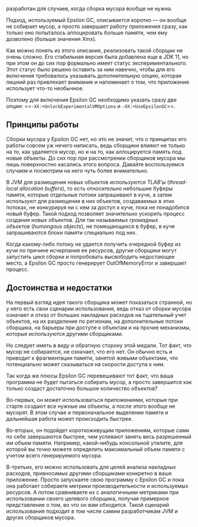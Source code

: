 разработан для случаев, когда сборка мусора вообще не нужна.

Подход, используемый Epsilon GC, описывается коротко — он вообще не собирает мусор, а просто завершает работу приложения сразу, как только оно попыталось аллоцировать больше памяти, чем ему дозволено (больше значения Xmx).

Как можно понять из этого описания, реализовать такой сборщик не очень сложно. Его стабильная версия была добавлена еще в JDK 11, но при этом он до сих пор формально имеет статус экспериментального. Этот статус было решено оставить за ним навечно, чтобы для его включения требовалось указывать дополнительную опцию, которая лишний раз привлекает внимание и напоминает о том, что приложение использует что-то необычное.

Поэтому для включения Epsilon GC необходимо указать сразу две опции: ==`-XX:+UnlockExperimentalVMOptions` и `-XX:+UseEpsilonGC`==.

## Принципы работы

Сборки мусора у Epsilon GC нет, но это не значит, что о принципах его работы совсем уж нечего написать, ведь сборщики влияют не только на то, как удаляется мусор, но и на то, как аллоцируется память под новые объекты. До сих пор при рассмотрении сборщиков мусора мы лишь поверхностно касались этого вопроса. Давайте воспользуемся случаем и посмотрим на него чуть более внимательно.

В JVM для размещения новых объектов используются _TLAB'ы_ (_thread-local allocation buffers_), то есть относительно небольшие буферы памяти, которые отдельные потоки запрашивают в куче, а затем используют для размещения в них объектов, создаваемых в этих потоках, не конкурируя ни с кем за доступ к куче, пока не понадобится новый буфер. Такой подход позволяет значительно ускорить процесс создания новых объектов. Для так называемых _громадных объектов_ (_humongous objects_), не помещающихся в буфер, в куче запрашиваются блоки памяти специально под них.

Когда какому-либо потоку не удается получить очередной буфер из кучи по причине исчерпания ее ресурсов, другие сборщики могут запустить цикл сборки и попробовать высвободить недостающее место, а Epsilon GC просто генерирует OutOfMemoryError и завершает процесс.

## Достоинства и недостатки

На первый взгляд идея такого сборщика может показаться странной, но у него есть свои сценарии использования, ведь отказ от сборки мусора означает и отказ от больших накладных расходов на тщательный учет объектов, на их разделение по регионам, на дополнительные потоки сборщика, на барьеры при доступе к объектам и на прочие механизмы, которые используются другими сборщиками.

Но следует иметь в виду и обратную сторону этой медали. Тот факт, что мусор не собирается, не означает, что его нет. Он обычно есть и приводит к фрагментации памяти, занятой живыми объектами, что потенциально может сказываться на скорости доступа к ним.

Так когда же плюсы Epsilon GC перевешивают тот факт, что ваша программа не будет пытаться собирать мусор, а просто завершится как только создаст достаточно большое количество объектов?

Во-первых, он может использоваться приложениями, которые при старте создают все нужные им объекты, а после этого вообще не мусорят. В этом случае и первоначальное выделение памяти и дальнейшая работа может происходить быстрее.

Во-вторых, он подойдет короткоживущим приложениям, которые сами по себе завершаются быстрее, чем успевают занять весь разрешенный им объем памяти. Например, какой-нибудь консольной утилите, для которой вы точно можете определить максимальный объем памяти с учетом всего генерируемого мусора.

В-третьих, его можно использовать для целей анализа накладных расходов, привносимых другими сборщиками конкретно в ваше приложение. Просто запускаете свою программу с Epsilon GC и пока она работает собираете метрики производительности и используемых ресурсов. А потом сравниваете их с аналогичными метриками при использовании своего целевого сборщика, получая примерное представление о том, во что он вам обходится. Такой сценарий использования подходит в том числе самим разработчикам JVM и других сборщиков мусора.